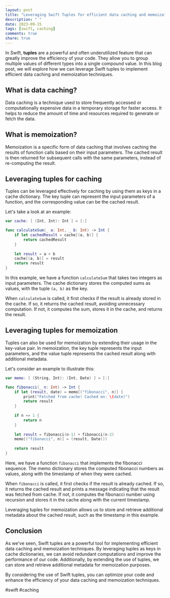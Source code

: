 ```yaml
---
layout: post
title: "Leveraging Swift Tuples for efficient data caching and memoization techniques."
description: " "
date: 2023-09-15
tags: [swift, caching]
comments: true
share: true
---
```


In Swift, **tuples** are a powerful and often underutilized feature that can greatly improve the efficiency of your code. They allow you to group multiple values of different types into a single compound value. In this blog post, we will explore how we can leverage Swift tuples to implement efficient data caching and memoization techniques.

## What is data caching?

Data caching is a technique used to store frequently accessed or computationally expensive data in a temporary storage for faster access. It helps to reduce the amount of time and resources required to generate or fetch the data.

## What is memoization?

Memoization is a specific form of data caching that involves caching the results of function calls based on their input parameters. The cached result is then returned for subsequent calls with the same parameters, instead of re-computing the result.

## Leveraging tuples for caching

Tuples can be leveraged effectively for caching by using them as keys in a cache dictionary. The key tuple can represent the input parameters of a function, and the corresponding value can be the cached result.

Let's take a look at an example:

```swift
var cache: [ (Int, Int): Int ] = [:]

func calculateSum(_ a: Int, _ b: Int) -> Int {
    if let cachedResult = cache[(a, b)] {
        return cachedResult
    }
    
    let result = a + b
    cache[(a, b)] = result
    return result
}
```

In this example, we have a function `calculateSum` that takes two integers as input parameters. The cache dictionary stores the computed sums as values, with the tuple `(a, b)` as the key.

When `calculateSum` is called, it first checks if the result is already stored in the cache. If so, it returns the cached result, avoiding unnecessary computation. If not, it computes the sum, stores it in the cache, and returns the result.

## Leveraging tuples for memoization

Tuples can also be used for memoization by extending their usage in the key-value pair. In memoization, the key tuple represents the input parameters, and the value tuple represents the cached result along with additional metadata.

Let's consider an example to illustrate this:

```swift
var memo: [ (String, Int): (Int, Date) ] = [:]

func fibonacci(_ n: Int) -> Int {
    if let (result, date) = memo[("fibonacci", n)] {
        print("Fetched from cache! Cached on: \(date)")
        return result
    }
    
    if n <= 1 {
        return n
    }
    
    let result = fibonacci(n-1) + fibonacci(n-2)
    memo[("fibonacci", n)] = (result, Date())
    
    return result
}
```

Here, we have a function `fibonacci` that implements the fibonacci sequence. The memo dictionary stores the computed fibonacci numbers as values, along with the timestamp of when they were cached. 

When `fibonacci` is called, it first checks if the result is already cached. If so, it returns the cached result and prints a message indicating that the result was fetched from cache. If not, it computes the fibonacci number using recursion and stores it in the cache along with the current timestamp.

Leveraging tuples for memoization allows us to store and retrieve additional metadata about the cached result, such as the timestamp in this example.

## Conclusion

As we've seen, Swift tuples are a powerful tool for implementing efficient data caching and memoization techniques. By leveraging tuples as keys in cache dictionaries, we can avoid redundant computations and improve the performance of our code. Additionally, by extending the use of tuples, we can store and retrieve additional metadata for memoization purposes.

By considering the use of Swift tuples, you can optimize your code and enhance the efficiency of your data caching and memoization techniques.

#swift #caching